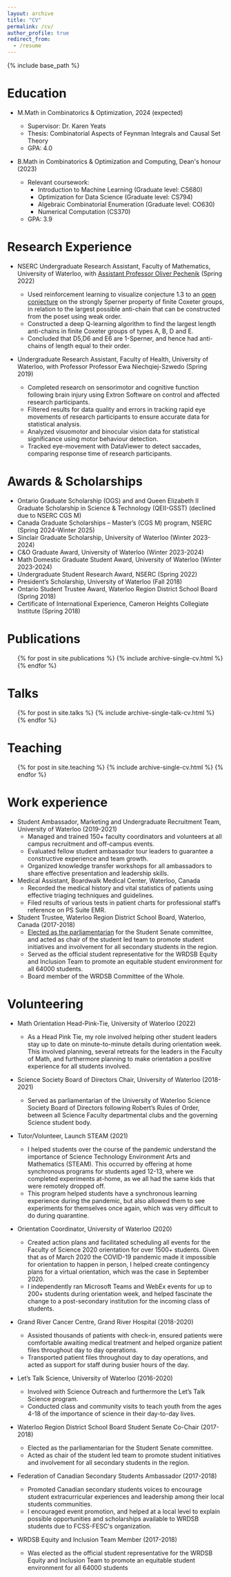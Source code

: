 ```yaml
---
layout: archive
title: "CV"
permalink: /cv/
author_profile: true
redirect_from:
  - /resume
---
```


{% include base_path %}

Education
======
* M.Math in Combinatorics & Optimization, 2024 (expected)
  * Supervisor: Dr. Karen Yeats
  * Thesis: Combinatorial Aspects of Feynman Integrals and Causal Set Theory
  * GPA: 4.0 

* B.Math in Combinatorics & Optimization and Computing, Dean's honour (2023)
  * Relevant coursework: 
     * Introduction to Machine Learning (Graduate level: CS680)
     * Optimization for Data Science (Graduate level: CS794)
     * Algebraic Combinatorial Enumeration (Graduate level: CO630)
     * Numerical Computation (CS370)
  * GPA: 3.9


Research Experience 
======

* NSERC Undergraduate Research Assistant, Faculty of Mathematics, University of Waterloo, with [Assistant Professor Oliver Pechenik](https://www.math.uwaterloo.ca/~opecheni/) (Spring 2022)
  * Used reinforcement learning to visualize conjecture 1.3 to an [open conjecture](https://arxiv.org/pdf/1811.05501.pdf) on the strongly Sperner property of finite Coxeter groups, in relation to the largest
  possible anti-chain that can be constructed from the poset using weak order.
  * Constructed a deep Q-learning algorithm to find the largest length anti-chains in finite Coxeter groups of types A, B, D and E.
  * Concluded that D5,D6 and E6 are 1-Sperner, and hence had anti-chains of length equal to their order.

* Undergraduate Research Assistant, Faculty of Health, University of Waterloo, with Professor Professor Ewa Niechqiej-Szwedo (Spring 2019)
  * Completed research on sensorimotor and cognitive function following brain injury using Extron Software on control and affected research participants.
  * Filtered results for data quality and errors in tracking rapid eye movements of research participants to ensure accurate data for statistical analysis.
  * Analyzed visuomotor and binocular vision data for statistical significance using motor behaviour detection.
  * Tracked eye-movement with DataViewer to detect saccades, comparing response time of research participants.


Awards & Scholarships 
======
* Ontario Graduate Scholarship (OGS) and and Queen Elizabeth II Graduate Scholarship in Science & Technology (QEII-GSST) (declined due to NSERC CGS M)
* Canada Graduate Scholarships – Master’s (CGS M) program, NSERC (Spring 2024-Winter 2025)
* Sinclair Graduate Scholarship, University of Waterloo (Winter 2023-2024)
* C&O Graduate Award, University of Waterloo (Winter 2023-2024)
* Math Domestic Graduate Student Award, University of Waterloo  (Winter 2023-2024)
* Undergraduate Student Research Award, NSERC (Spring 2022)
* President’s Scholarship, University of Waterloo (Fall 2018)
* Ontario Student Trustee Award, Waterloo Region District School Board (Spring 2018)
* Certificate of International Experience, Cameron Heights Collegiate Institute (Spring 2018)

Publications
======
  <ul>{% for post in site.publications %}
    {% include archive-single-cv.html %}
  {% endfor %}</ul>
  
Talks
======
  <ul>{% for post in site.talks %}
    {% include archive-single-talk-cv.html %}
  {% endfor %}</ul>
  
Teaching
======
  <ul>{% for post in site.teaching %}
    {% include archive-single-cv.html %}
  {% endfor %}</ul>
  

Work experience
======
* Student Ambassador, Marketing and Undergraduate Recruitment Team, University of Waterloo (2019-2021)
  * Managed and trained 150+ faculty coordinators and volunteers at all campus recruitment and off-campus events.
  * Evaluated fellow student ambassador tour leaders to guarantee a constructive experience and team growth.
  * Organized knowledge transfer workshops for all ambassadors to share effective presentation and leadership skills.
* Medical Assistant, Boardwalk Medical Center, Waterloo, Canada
  * Recorded the medical history and vital statistics of patients using effective triaging techniques and guidelines.
  * Filed results of various tests in patient charts for professional staff’s reference on PS Suite EMR.
* Student Trustee, Waterloo Region District School Board, Waterloo, Canada (2017-2018)
  * [Elected as the parliamentarian](https://www.wrdsb.ca/blog/2017/07/11/new-student-trustees-look-forward-to-2017-18-school-year/) for the Student Senate committee, and acted as chair of the student led team to promote student initiatives and involvement for all secondary students in the region.
  * Served as the official student representative for the WRDSB Equity and Inclusion Team to promote an equitable student environment for all 64000 students.
  * Board member of the WRDSB Committee of the Whole.


Volunteering 
======
* Math Orientation Head-Pink-Tie, University of Waterloo (2022)
  * As a Head Pink Tie, my role involved helping other student leaders stay up to date on minute-to-minute details during orientation week. This involved planning, several retreats for the leaders in the Faculty of Math, and furthermore planning to make orientation a positive experience for all students involved.

* Science Society Board of Directors Chair, University of Waterloo (2018-2021)
  * Served as parliamentarian of the University of Waterloo Science Society Board of Directors following Robert’s Rules of Order, between all Science Faculty departmental clubs and the governing Science student body. 

* Tutor/Volunteer, Launch STEAM (2021)
  * I helped students over the course of the pandemic understand the importance of Science Technology Environment Arts and Mathematics (STEAM). This occurred by offering at home synchronous programs for students aged 12-13, where we completed experiments at-home, as we all had the same kids that were remotely dropped off. 
  * This program helped students have a synchronous learning experience during the pandemic, but also allowed them to see experiments for themselves once again, which was very difficult to do during quarantine. 

* Orientation Coordinator, University of Waterloo (2020)
  * Created action plans and facilitated scheduling all events for the Faculty of Science 2020 orientation for over 1500+ students. Given that as of March 2020 the COVID-19 pandemic made it impossible for orientation to happen in person, I helped create contingency plans for a virtual orientation, which was the case in September 2020.
  * I independently ran Microsoft Teams and WebEx events for up to 200+ students during orientation week, and helped fascinate the change to a post-secondary institution for the incoming class of students.

* Grand River Cancer Centre, Grand River Hospital (2018-2020)
  * Assisted thousands of patients with check-in, ensured patients were comfortable awaiting medical treatment and helped organize patient files throughout day to day operations.
  * Transported patient files throughout day to day operations, and acted as support for staff during busier hours of the day.

* Let’s Talk Science, University of Waterloo (2016-2020)
  * Involved with Science Outreach and furthermore the Let’s Talk Science program.
  * Conducted class and community visits to teach youth from the ages 4-18 of the importance of science in their day-to-day lives. 

* Waterloo Region District School Board Student Senate Co-Chair (2017-2018)
  * Elected as the parliamentarian for the Student Senate committee.
  * Acted as chair of the student led team to promote student initiatives and involvement for all secondary students in the region.

* Federation of Canadian Secondary Students Ambassador (2017-2018)
  * Promoted Canadian secondary students voices to encourage student extracurricular experiences and leadership among their local students communities.
  * I encouraged event promotion, and helped at a local level to explain possible opportunities and scholarships available to WRDSB students due to FCSS-FESC's organization.

* WRDSB Equity and Inclusion Team Member (2017-2018)
  * Was elected as the official student representative for the WRDSB Equity and Inclusion Team to promote an equitable student environment for all 64000 students